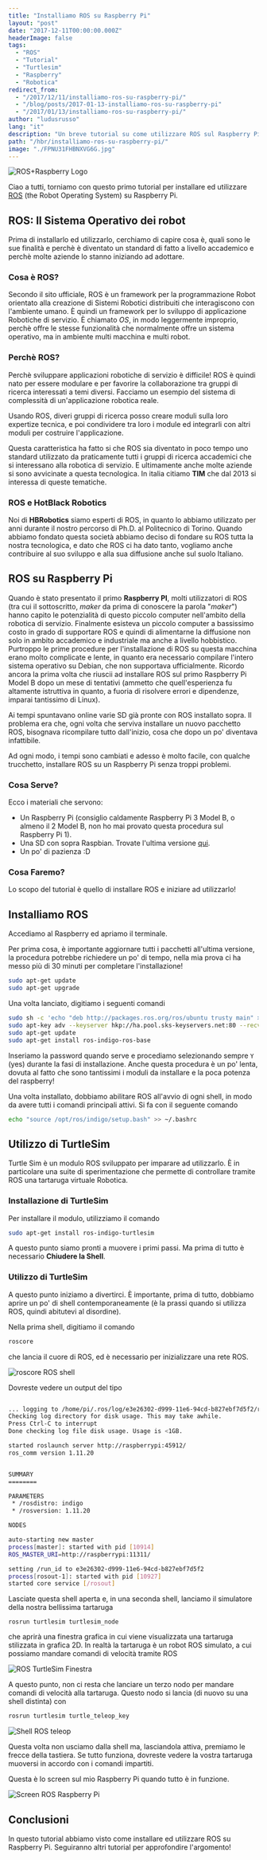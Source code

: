 ```yaml
---
title: "Installiamo ROS su Raspberry Pi"
layout: "post"
date: "2017-12-11T00:00:00.000Z"
headerImage: false
tags:
  - "ROS"
  - "Tutorial"
  - "Turtlesim"
  - "Raspberry"
  - "Robotica"
redirect_from:
  - "/2017/12/11/installiamo-ros-su-raspberry-pi/"
  - "/blog/posts/2017-01-13-installiamo-ros-su-raspberry-pi"
  - "/2017/01/13/installiamo-ros-su-raspberry-pi/"
author: "ludusrusso"
lang: "it"
description: "Un breve tutorial su come utilizzare ROS sul Raspberry Pi"
path: "/hbr/installiamo-ros-su-raspberry-pi/"
image: "./FPNU31FHBNXVG6G.jpg"
---
```


![ROS+Raspberry Logo](./FPNU31FHBNXVG6G.jpg)

Ciao a tutti, torniamo con questo primo tutorial per installare ed utilizzare [ROS](http://www.ros.org/) (the Robot Operating System) su Raspberry Pi.

## ROS: Il Sistema Operativo dei robot

Prima di installarlo ed utilizzarlo, cerchiamo di capire cosa è, quali sono le sue finalità e perchè è diventato un standard di fatto a livello accademico e perchè molte aziende lo stanno iniziando ad adottare.

### Cosa è ROS?

Secondo il sito ufficiale, ROS è un framework per la programmazione Robot orientato alla creazione di Sistemi Robotici distribuiti che interagiscono con l'ambiente umano. È quindi un framework per lo sviluppo di applicazione Robotiche di servizio. È chiamato _OS_, in modo leggermente improprio, perchè offre le stesse funzionalità che normalmente offre un sistema operativo, ma in ambiente multi macchina e multi robot.

### Perchè ROS?

Perchè sviluppare applicazioni robotiche di servizio è difficile! ROS è quindi nato per essere modulare e per favorire la collaborazione tra gruppi di ricerca interessati a temi diversi. Facciamo un esempio del sistema di complessità di un'applicazione robotica reale.

Usando ROS, diveri gruppi di ricerca posso creare moduli sulla loro expertize tecnica, e poi condividere tra loro i module ed integrarli con altri moduli per costruire l'applicazione.

Questa caratteristica ha fatto si che ROS sia diventato in poco tempo uno standard utilizzato da praticamente tutti i gruppi di ricerca accademici che si interessano alla robotica di servizio. E ultimamente anche molte aziende si sono avvicinate a questa tecnologica. In italia citiamo **TIM** che dal 2013 si interessa di queste tematiche.

### ROS e HotBlack Robotics

Noi di **HBRobotics** siamo esperti di ROS, in quanto lo abbiamo utilizzato per anni durante il nostro percorso di Ph.D. al Politecnico di Torino. Quando abbiamo fondato questa società abbiamo deciso di fondare su ROS tutta la nostra tecnologica, e dato che ROS ci ha dato tanto, vogliamo anche contribuire al suo sviluppo e alla sua diffusione anche sul suolo Italiano.

## ROS su Raspberry Pi

Quando è stato presentato il primo **Raspberry PI**, molti utilizzatori di ROS (tra cui il sottoscritto, _maker_ da prima di conoscere la parola "_maker_") hanno capito le potenzialità di questo piccolo computer nell'ambito della robotica di servizio. Finalmente esisteva un piccolo computer a bassissimo costo in grado di supportare ROS e quindi di alimentarne la diffusione non solo in ambito accademico e industriale ma anche a livello hobbistico. Purtroppo le prime procedure per l'installazione di ROS su questa macchina erano molto complicate e lente, in quanto era necessario compilare l'intero sistema operativo su Debian, che non supportava ufficialmente. Ricordo ancora la prima volta che riuscii ad installare ROS sul primo Raspberry Pi Model B dopo un mese di tentativi (ammetto che quell'esperienza fu altamente istruttiva in quanto, a fuoria di risolvere errori e dipendenze, imparai tantissimo di Linux).

Ai tempi spuntavano online varie SD già pronte con ROS installato sopra. Il problema era che, ogni volta che serviva installare un nuovo pacchetto ROS, bisognava ricompilare tutto dall'inizio, cosa che dopo un po' diventava infattibile.

Ad ogni modo, i tempi sono cambiati e adesso è molto facile, con qualche trucchetto, installare ROS su un Raspberry Pi senza troppi problemi.

### Cosa Serve?

Ecco i materiali che servono:

- Un Raspberry Pi (consiglio caldamente Raspberry Pi 3 Model B, o almeno il 2 Model B, non ho mai provato questa procedura sul Raspberry Pi 1).
- Una SD con sopra Raspbian. Trovate l'ultima versione [qui](https://www.raspberrypi.org/downloads/raspbian/).
- Un po' di pazienza :D

### Cosa Faremo?

Lo scopo del tutorial è quello di installare ROS e iniziare ad utilizzarlo!

## Installiamo ROS

Accediamo al Raspberry ed apriamo il terminale.

Per prima cosa, è importante aggiornare tutti i pacchetti all'ultima versione, la procedura potrebbe richiedere un po' di tempo, nella mia prova ci ha messo più di 30 minuti per completare l'installazione!

```bash
sudo apt-get update
sudo apt-get upgrade
```

Una volta lanciato, digitiamo i seguenti comandi

```bash
sudo sh -c 'echo "deb http://packages.ros.org/ros/ubuntu trusty main" > /etc/apt/sources.list.d/ros-latest.list'
sudo apt-key adv --keyserver hkp://ha.pool.sks-keyservers.net:80 --recv-key 421C365BD9FF1F717815A3895523BAEEB01FA116
sudo apt-get update
sudo apt-get install ros-indigo-ros-base
```

Inseriamo la password quando serve e procediamo selezionando sempre `Y` (yes) durante la fasi di installazione.
Anche questa procedura è un po' lenta, dovuta al fatto che sono tantissimi i moduli da installare e la poca potenza del raspberry!

Una volta installato, dobbiamo abilitare ROS all'avvio di ogni shell, in modo da avere tutti i comandi principali attivi. Si fa con il seguente comando

```bash
echo "source /opt/ros/indigo/setup.bash" >> ~/.bashrc
```

## Utilizzo di TurtleSim

Turtle Sim è un modulo ROS sviluppato per imparare ad utilizzarlo. È in particolare una suite di sperimentazione che permette di controllare tramite ROS una tartaruga virtuale Robotica.

### Installazione di TurtleSim

Per installare il modulo, utilizziamo il comando

```bash
sudo apt-get install ros-indigo-turtlesim
```

A questo punto siamo pronti a muovere i primi passi. Ma prima di tutto è necessario **Chiudere la Shell**.

### Utilizzo di TurtleSim

A questo punto iniziamo a divertirci. È importante, prima di tutto, dobbiamo aprire un po' di shell contemporaneamente (è la prassi quando si utilizza ROS, quindi abitutevi al disordine).

Nella prima shell, digitiamo il comando

```bash
roscore
```

che lancia il cuore di ROS, ed è necessario per inizializzare una rete ROS.

![roscore ROS shell](./roscore.png)

Dovreste vedere un output del tipo

```bash

... logging to /home/pi/.ros/log/e3e26302-d999-11e6-94cd-b827ebf7d5f2/roslaunch-raspberrypi-10902.log
Checking log directory for disk usage. This may take awhile.
Press Ctrl-C to interrupt
Done checking log file disk usage. Usage is <1GB.

started roslaunch server http://raspberrypi:45912/
ros_comm version 1.11.20


SUMMARY
========

PARAMETERS
 * /rosdistro: indigo
 * /rosversion: 1.11.20

NODES

auto-starting new master
process[master]: started with pid [10914]
ROS_MASTER_URI=http://raspberrypi:11311/

setting /run_id to e3e26302-d999-11e6-94cd-b827ebf7d5f2
process[rosout-1]: started with pid [10927]
started core service [/rosout]

```

Lasciate questa shell aperta e, in una seconda shell, lanciamo il simulatore della nostra bellissima tartaruga

```
rosrun turtlesim turtlesim_node
```

che aprirà una finestra grafica in cui viene visualizzata una tartaruga stilizzata in grafica 2D. In realtà la tartaruga è un robot ROS simulato, a cui possiamo mandare comandi di velocità tramite ROS

![ROS TurtleSim Finestra](./turtlesim.png)

A questo punto, non ci resta che lanciare un terzo nodo per mandare comandi di velocità alla tartaruga. Questo nodo si lancia (di nuovo su una shell distinta) con

```bash
rosrun turtlesim turtle_teleop_key
```

![Shell ROS teleop](./teleop.png)

Questa volta non usciamo dalla shell ma, lasciandola attiva, premiamo le frecce della tastiera. Se tutto funziona, dovreste vedere la vostra tartaruga muoversi in accordo con i comandi impartiti.

Questa è lo screen sul mio Raspberry Pi quando tutto è in funzione.

![Screen ROS Raspberry Pi](./screen_rasp.jpg)

## Conclusioni

In questo tutorial abbiamo visto come installare ed utilizzare ROS su Raspberry Pi. Seguiranno altri tutorial per approfondire l'argomento!
